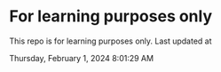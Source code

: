 # For learning purposes only
This repo is for learning purposes only.
Last updated at

Thursday, February 1, 2024 8:01:29 AM

